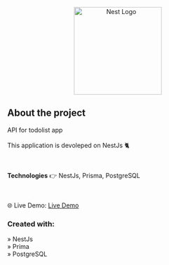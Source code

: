 <p align="center">
  <a href="http://nestjs.com/" target="blank"><img src="https://nestjs.com/img/logo-small.svg" width="200" alt="Nest Logo" /></a>
</p>
<h2>About the project</h2>

  <p>
     API for todolist app <br> <br>
     This application is devoleped on NestJs 🐈
  </p>

  <br>



<b>Technologies</b> 👉 NestJs, Prisma, PostgreSQL</p>

<br>

🌐 Live Demo: <a href='https://nest-todolist-api-production.up.railway.app/api'>Live Demo</a>

<h3>Created with:</h3>

» NestJs <br>
» Prima <br>
» PostgreSQL <br>
